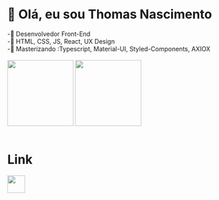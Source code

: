 <h1> 👋 Olá, eu sou Thomas Nascimento</h1>
-👀 Desenvolvedor Front-End <br>
-🥇 HTML, CSS, JS, React, UX Design <br>
-🏅 Masterizando :Typescript, Material-UI, Styled-Components, AXIOX
<br>
<br>
<div>
<img height="150em"  src=https://github-readme-stats.vercel.app/api?username=ThomasNasc&theme=dark&show_icons=true />
<img height="150em"  src=https://github-readme-stats.vercel.app/api/top-langs/?username=ThomasNasc&layout=compact&theme=dark&show_icons=true
 />
 <br>
 <br>

 <h1>Link</h1>
<a href="https://www.linkedin.com/in/thomasnasc/" target="_blank"><img width="40px "src="https://cdn-icons-png.flaticon.com/512/174/174857.png"  /></a>
 
